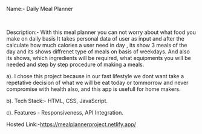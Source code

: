 Name:- Daily Meal Planner

<br>

Description:- With this meal planner you can not worry about what food you make on daily basis
    It takes personal data of user as input and after the calculate how much calories a user need in day , its show 3 meals 
    of the day and its shows diffrenet type of meals on basis of weekdays. And also its shows, which ingredients will be required,
    what equipments you will be needed and step by step procedure of making a meals. 

a). I chose this project because in our fast lifestyle we dont want take a repetative decision of what we will be eat today or tommorrow and never compromise with health also, and this app is usefull for home makers. 

b). Tech Stack:- HTML, CSS, JavaScript.

c). Features - Responsiveness, API Integration.

Hosted Link:-https://mealplannerproject.netlify.app/
